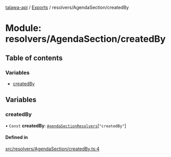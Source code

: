 [talawa-api](../README.md) / [Exports](../modules.md) / resolvers/AgendaSection/createdBy

# Module: resolvers/AgendaSection/createdBy

## Table of contents

### Variables

- [createdBy](resolvers_AgendaSection_createdBy.md#createdby)

## Variables

### createdBy

• `Const` **createdBy**: [`AgendaSectionResolvers`](types_generatedGraphQLTypes.md#agendasectionresolvers)[``"createdBy"``]

#### Defined in

[src/resolvers/AgendaSection/createdBy.ts:4](https://github.com/PalisadoesFoundation/talawa-api/blob/e5f7a9d/src/resolvers/AgendaSection/createdBy.ts#L4)
